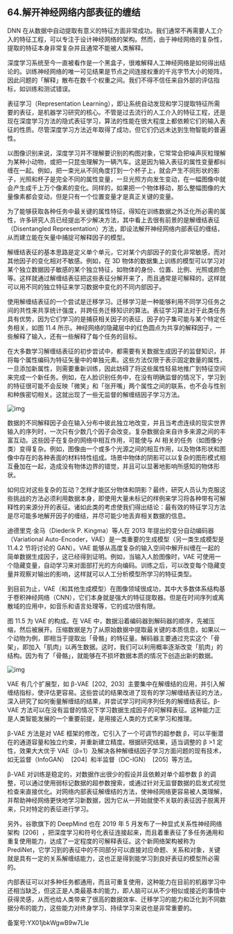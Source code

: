 ## 64.解开神经网络内部表征的缠结
DNN 在从数据中自动提取有意义的特征方面非常成功。我们通常不再需要人工介入的特征工程，可以专注于设计神经网络的架构。然而，由于神经网络的复杂性，提取的特征本身非常复杂并且通常不能被人类解释。 


深度学习系统至今一直被看作是一个黑盒子，很难解释人工神经网络是如何得出结论的。训练神经网络的唯一可见结果是节点之间连接权重的千兆字节大小的矩阵，因此问题的「解释」散布在数千个权重之间。我们不得不信任来自外部的评估指标，如训练和测试错误。 


表征学习（Representation Learning），即让系统自动发现和学习提取特征所需要的表征，是机器学习研究的核心。不管是过去流行的人工介入的特征工程，还是现在深度学习方法的隐式表征学习，算法的性能在很大程度上都依赖它们的输入表征的性质。尽管深度学习方法近年取得了成功，但它们仍远未达到生物智能的普遍性。 


以图像识别来说，深度学习并不理解要识别的构图对象，它常常会把噪声灰粒理解为某种小动物，或把一只昆虫理解为一辆汽车。这是因为输入表征的属性变量都纠缠在一起。例如，把一束光从不同角度打到一个杯子上，就会产生不同形状的影子，光照和杯子是完全不同的属性变量，一旦光照方向发生变动，在一幅图像中就会产生成千上万个像素的变化。同样的，如果把一个物体移动，那么整幅图像的大量像素都会变动，但是只有一个位置变量才是真正关键的变量。 


为了能够获取各种任务中最关键的属性特征，得知在训练数据之外泛化所必需的属性，许多研究人员已经提出不少解决方法，其中看上去很有前景的是解缠结表征（Disentangled Representation）方法，即设法解开神经网络内部表征的缠结，从而建立能在矢量中捕捉可解释因子的模型。 


解缠结表征的基本思路是定义单个单元，它对某个内部因子的变化非常敏感，而对其他因子的变化相对不敏感。例如，在 3D 物体的数据集上训练的模型可以学习对某个独立数据因子敏感的某个独立特征，如物体的身份、位置、比例、光照或颜色等。这样就通过解缠结表征把这些表征分解开来了，而且通常是可解释的，这样就可以用不同的独立特征来学习数据中变化的不同内部因子。 


使用解缠结表征的一个尝试是迁移学习。迁移学习是一种能够利用不同学习任务之间的共性来共享统计强度，并跨任务迁移知识的算法。表征学习算法对于此类任务具有优势，因为它们学习的是捕获相关因子的表征，因子的子集可能与某个特定任务相关，如图 11.4 所示。神经网络的隐藏层中的红色圆点为共享的解释因子，一些解释了输入，还有一些解释了每个任务的目标。 


在大多数学习解缠结表征的初步尝试中，都需要有关数据生成因子的监督知识，并将每个属性编码为特征矢量中的单独元素。这些方法仅限于表示固定数量的属性，一旦添加新属性，则需要重新训练，因此妨碍了将这些属性轻易地推广到特征空间来完成一个新任务。例如，在人脸识别任务中，在没有明确监督的情况下，学习到的特征很可能不会反映「微笑」和「张开嘴」两个属性之间的联系，也不会与性别和种族密切相关。这就出现了一些无监督的解缠结因子学习方法。 


![img](https://pic1.zhimg.com/v2-194c9f05f9208d62619fc6402b75b83c.webp)

数据的不同解释因子会在输入分布中彼此独立地改变，并且当考虑连续的现实世界输入的序列时，一次只有少数几个因子会改变。复杂数据会来自许多来源之间的丰富互动。这些因子在复杂的网络中相互作用，可能使与 AI 相关的任务（如图像分类）变得复杂。例如，图像由一个或多个光源之间的相互作用，以及物体形状和图像中存在的各种表面的材料特性组成。场景中物体的阴影可以以复杂的图形模式相互叠加在一起，造成没有物体边界的错觉，并且可以显著地影响所感知的物体形状。 


如何应对这些复杂的互动？怎样才能区分物体和阴影？最终，研究人员认为克服这些挑战的方法必须利用数据本身，即使用大量未标记的样例来学习将各种带有可解释性的来源分开的表征。诸如此类的考虑使我们得出结论：最有效的特征学习方法是尽可能多地解开因子的缠结，并尽可能少地丢弃相关数据的信息。 


迪德里克·金马（Diederik P. Kingma）等人在 2013 年提出的变分自动编码器（Variational Auto-Encoder，VAE）是一类重要的生成模型（另一类生成模型是 11.4.2 节将讨论的 GAN）。VAE 能够从高度复杂的输入空间中解开纠缠在一起的简单数据生成因子，这已经得到证明。例如，当输入人脸图像时，VAE 可使用一个隐藏变量，自动学习来对面部打光的方向编码。训练之后，可以改变每个隐藏变量并观察对输出的影响，这样就可以人工分析模型所学习的特征类型。 


到目前为止，VAE（和其他生成模型）在图像领域很成功，其中大多数体系结构基于卷积神经网络（CNN），它们本身就是强大的特征提取器。但是在时间序列或离散域的应用中，如音乐和语言处理等，它的成功很有限。 


图 11.5 为 VAE 的构成。在 VAE 中，数据沿着编码器到解码器的顺序，先被压缩，然后被展开。压缩数据是为了从原始数据中提取最关键的本质信息，如果以一个动物为例，即相当于提取出「骨骼」的特征量。解码器主要通过充实这个「骨架」，即加入「肌肉」以再生数据。这时，我们可以利用概率逐渐改变「肌肉」的结构。因为有了「骨骼」，就能够在不损坏数据本质的情况下创造出新的数据。 


![img](https://pic2.zhimg.com/v2-b45c6db16ce18138e82d2dc1234658bf.webp)

VAE 有几个扩展型，如 β-VAE  [202,  203]  主要集中在解缠结的应用，并引入解缠结指标，使评估更容易。这些尝试的结果改进了现有的学习解缠结表征的方法，深入研究了如何衡量解缠结的结果，并尝试学习时间序列任务的解缠结表征。β-VAE 方法可以在没有监督的情况下学习数据生成因子的可解释表征。这种能力正是人类智能发展的一个重要前提，是用接近人类的方式来学习和推理。 


β-VAE 方法是对 VAE 框架的修改，它引入了一个可调节的超参数 β，可以平衡潜在的通道容量和独立约束，并重新建立精度。根据研究结果，适当调整的 β >1 定性，效果大大优于 VAE（β=1）及解决各种解缠结因子学习方面问题的现有技术，如无监督（InfoGAN）  [204]  和半监督（DC-IGN）  [205]  等方法。 


β-VAE 对训练是稳定的，对数据作出很少的假设并且依赖对单个超参数 β 的调整，可以通过使用弱标记数据的超参数搜索，或通过针对无监督数据的启发式视觉检查来直接优化。对网络内部表征解缠结的方法，使神经网络更容易被人类理解，并帮助神经网络更快地学习新数据，因为它从一开始就使不关联的表征因子脱离开来，只对特定的表征进行学习。 


另外，谷歌旗下的 DeepMind 也在 2019 年 5 月发布了一种显式关系性神经网络架构  [206]  ，把深度学习和符号化表征连接起来，而且着重表征了多任务通用和重复使用能力，达成了一定程度的可解释表征。这个新网络架构被称为 PrediNet，它学习到的表征中的不同部分可以直接对应命题、关系和对象，关键就是具有一定的关系解缠结能力，这也正是得到能学习到良好表征的模型所必需的。 


内部表征可以对多种任务都通用，而且可重复使用，这种能力在目前的机器学习中还相当缺乏，但这正是人类最基本的能力，即人脑可以从不少相似或接近的事情中获得灵感，从而也给人类带来了很高的数据效率、迁移学习的能力和泛化到不同数据分布的能力，这些能力对终身学习、持续学习来说也是非常重要的。 


备案号:YX01jbkWgwB9w7Lle

